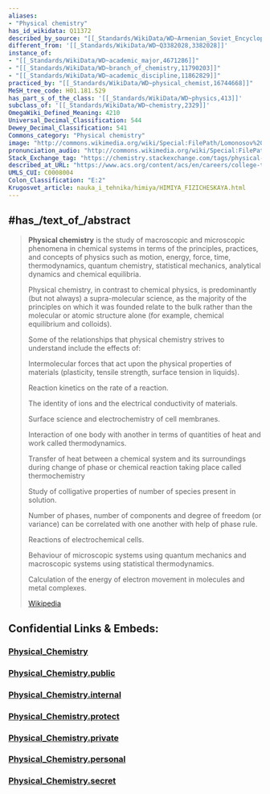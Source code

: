 ```yaml
---
aliases:
- "Physical chemistry"
has_id_wikidata: Q11372
described_by_source: "[[_Standards/WikiData/WD~Armenian_Soviet_Encyclopedia,2657718]]"
different_from: '[[_Standards/WikiData/WD~Q3382028,3382028]]'
instance_of:
- "[[_Standards/WikiData/WD~academic_major,4671286]]"
- "[[_Standards/WikiData/WD~branch_of_chemistry,11790203]]"
- "[[_Standards/WikiData/WD~academic_discipline,11862829]]"
practiced_by: "[[_Standards/WikiData/WD~physical_chemist,16744668]]"
MeSH_tree_code: H01.181.529
has_part_s_of_the_class: '[[_Standards/WikiData/WD~physics,413]]'
subclass_of: '[[_Standards/WikiData/WD~chemistry,2329]]'
OmegaWiki_Defined_Meaning: 4210
Universal_Decimal_Classification: 544
Dewey_Decimal_Classification: 541
Commons_category: "Physical chemistry"
image: "http://commons.wikimedia.org/wiki/Special:FilePath/Lomonosov%20Chymiae%20Physicae%201752.jpg"
pronunciation_audio: "http://commons.wikimedia.org/wiki/Special:FilePath/LL-Q9610%20%28ben%29-Helperofhumanity-%E0%A6%AD%E0%A7%8C%E0%A6%A4%20%E0%A6%B0%E0%A6%B8%E0%A6%BE%E0%A6%AF%E0%A6%BC%E0%A6%A8.wav"
Stack_Exchange_tag: "https://chemistry.stackexchange.com/tags/physical-chemistry"
described_at_URL: "https://www.acs.org/content/acs/en/careers/college-to-career/areas-of-chemistry/physical-chemistry.html"
UMLS_CUI: C0008004
Colon_Classification: "E:2"
Krugosvet_article: nauka_i_tehnika/himiya/HIMIYA_FIZICHESKAYA.html
---
```


## #has_/text_of_/abstract 

> **Physical chemistry** is the study of macroscopic and microscopic phenomena in chemical systems in terms of the principles, practices, and concepts of physics such as motion, energy, force, time, thermodynamics, quantum chemistry, statistical mechanics, analytical dynamics and chemical equilibria.
>
> Physical chemistry, in contrast to chemical physics, is predominantly (but not always) a supra-molecular science, as the majority of the principles on which it was founded relate to the bulk rather than the molecular or atomic structure alone (for example, chemical equilibrium and colloids).
>
> Some of the relationships that physical chemistry strives to understand include the effects of:
>
> 
>
> Intermolecular forces that act upon the physical properties of materials (plasticity, tensile strength, surface tension in liquids).
>
> Reaction kinetics on the rate of a reaction.
>
> The identity of ions and the electrical conductivity of materials.
>
> Surface science and electrochemistry of cell membranes.
>
> Interaction of one body with another in terms of quantities of heat and work called thermodynamics.
>
> Transfer of heat between a chemical system and its surroundings during change of phase or chemical reaction taking place called thermochemistry
>
> Study of colligative properties of number of species present in solution.
>
> Number of phases, number of components and degree of freedom (or variance) can be correlated with one another with help of phase rule.
>
> Reactions of electrochemical cells.
>
> Behaviour of microscopic systems using quantum mechanics and macroscopic systems using statistical thermodynamics.
>
> Calculation of the energy of electron movement in molecules and metal complexes.
>
> [Wikipedia](https://en.wikipedia.org/wiki/Physical%20chemistry)


## Confidential Links & Embeds: 

### [Physical_Chemistry](/_Standards/chemic/Physical_Chemistry.md) 

### [Physical_Chemistry.public](/_public/chemic/Physical_Chemistry.public.md) 

### [Physical_Chemistry.internal](/_internal/chemic/Physical_Chemistry.internal.md) 

### [Physical_Chemistry.protect](/_protect/chemic/Physical_Chemistry.protect.md) 

### [Physical_Chemistry.private](/_private/chemic/Physical_Chemistry.private.md) 

### [Physical_Chemistry.personal](/_personal/chemic/Physical_Chemistry.personal.md) 

### [Physical_Chemistry.secret](/_secret/chemic/Physical_Chemistry.secret.md)

